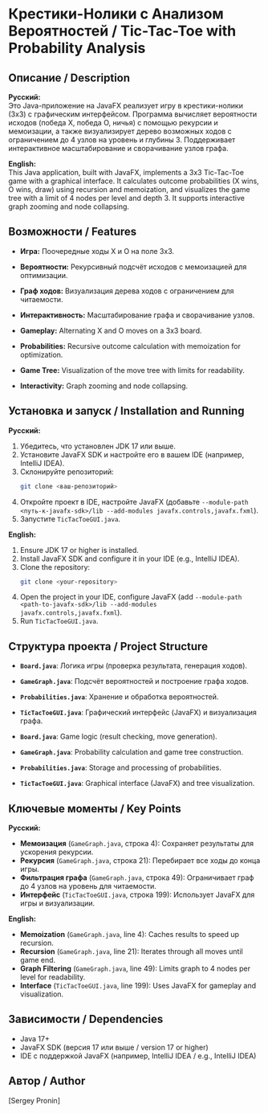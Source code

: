 # Крестики-Нолики с Анализом Вероятностей / Tic-Tac-Toe with Probability Analysis

## Описание / Description

**Русский:**  
Это Java-приложение на JavaFX реализует игру в крестики-нолики (3x3) с графическим интерфейсом. Программа вычисляет вероятности исходов (победа X, победа O, ничья) с помощью рекурсии и мемоизации, а также визуализирует дерево возможных ходов с ограничением до 4 узлов на уровень и глубины 3. Поддерживает интерактивное масштабирование и сворачивание узлов графа.

**English:**  
This Java application, built with JavaFX, implements a 3x3 Tic-Tac-Toe game with a graphical interface. It calculates outcome probabilities (X wins, O wins, draw) using recursion and memoization, and visualizes the game tree with a limit of 4 nodes per level and depth 3. It supports interactive graph zooming and node collapsing.

## Возможности / Features

- **Игра:** Поочередные ходы X и O на поле 3x3.
- **Вероятности:** Рекурсивный подсчёт исходов с мемоизацией для оптимизации.
- **Граф ходов:** Визуализация дерева ходов с ограничением для читаемости.
- **Интерактивность:** Масштабирование графа и сворачивание узлов.

- **Gameplay:** Alternating X and O moves on a 3x3 board.
- **Probabilities:** Recursive outcome calculation with memoization for optimization.
- **Game Tree:** Visualization of the move tree with limits for readability.
- **Interactivity:** Graph zooming and node collapsing.

## Установка и запуск / Installation and Running

**Русский:**
1. Убедитесь, что установлен JDK 17 или выше.
2. Установите JavaFX SDK и настройте его в вашем IDE (например, IntelliJ IDEA).
3. Склонируйте репозиторий:
   ```bash
   git clone <ваш-репозиторий>
   ```
4. Откройте проект в IDE, настройте JavaFX (добавьте `--module-path <путь-к-javafx-sdk>/lib --add-modules javafx.controls,javafx.fxml`).
5. Запустите `TicTacToeGUI.java`.

**English:**
1. Ensure JDK 17 or higher is installed.
2. Install JavaFX SDK and configure it in your IDE (e.g., IntelliJ IDEA).
3. Clone the repository:
   ```bash
   git clone <your-repository>
   ```
4. Open the project in your IDE, configure JavaFX (add `--module-path <path-to-javafx-sdk>/lib --add-modules javafx.controls,javafx.fxml`).
5. Run `TicTacToeGUI.java`.

## Структура проекта / Project Structure

- **`Board.java`**: Логика игры (проверка результата, генерация ходов).
- **`GameGraph.java`**: Подсчёт вероятностей и построение графа ходов.
- **`Probabilities.java`**: Хранение и обработка вероятностей.
- **`TicTacToeGUI.java`**: Графический интерфейс (JavaFX) и визуализация графа.

- **`Board.java`**: Game logic (result checking, move generation).
- **`GameGraph.java`**: Probability calculation and game tree construction.
- **`Probabilities.java`**: Storage and processing of probabilities.
- **`TicTacToeGUI.java`**: Graphical interface (JavaFX) and tree visualization.

## Ключевые моменты / Key Points

**Русский:**
- **Мемоизация** (`GameGraph.java`, строка 4): Сохраняет результаты для ускорения рекурсии.
- **Рекурсия** (`GameGraph.java`, строка 21): Перебирает все ходы до конца игры.
- **Фильтрация графа** (`GameGraph.java`, строка 49): Ограничивает граф до 4 узлов на уровень для читаемости.
- **Интерфейс** (`TicTacToeGUI.java`, строка 199): Использует JavaFX для игры и визуализации.

**English:**
- **Memoization** (`GameGraph.java`, line 4): Caches results to speed up recursion.
- **Recursion** (`GameGraph.java`, line 21): Iterates through all moves until game end.
- **Graph Filtering** (`GameGraph.java`, line 49): Limits graph to 4 nodes per level for readability.
- **Interface** (`TicTacToeGUI.java`, line 199): Uses JavaFX for gameplay and visualization.

## Зависимости / Dependencies

- Java 17+
- JavaFX SDK (версия 17 или выше / version 17 or higher)
- IDE с поддержкой JavaFX (например, IntelliJ IDEA / e.g., IntelliJ IDEA)


## Автор / Author

[Sergey Pronin]